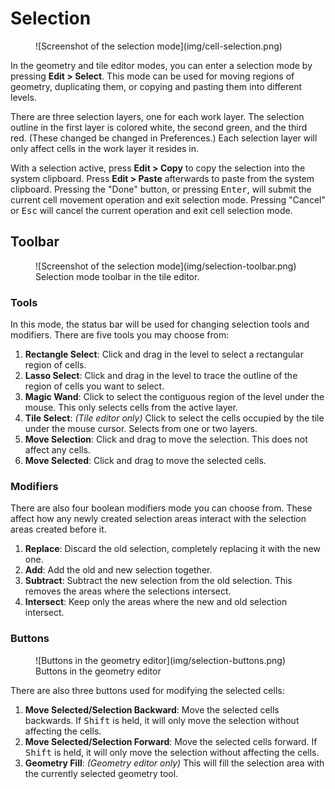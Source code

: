 # Selection

<figure markdown="span">
    ![Screenshot of the selection mode](img/cell-selection.png)
</figure>

In the geometry and tile editor modes, you can enter a selection mode by pressing **Edit > Select**. This mode can be used for moving regions of geometry, duplicating them, or copying and pasting them into different levels.

There are three selection layers, one for each work layer. The selection outline in the first layer is colored white, the second green, and the third red. (These changed be changed in Preferences.) Each selection layer will only affect cells in the work layer it resides in.

With a selection active, press **Edit > Copy** to copy the selection into the system clipboard. Press **Edit > Paste** afterwards to paste from the system clipboard. Pressing the "Done" button, or pressing <kbd>Enter</kbd>, will submit the current cell movement operation and exit selection mode. Pressing "Cancel" or <kbd>Esc</kbd> will cancel the current operation and exit cell selection mode.

## Toolbar
<figure markdown="span">
    ![Screenshot of the selection mode](img/selection-toolbar.png)
    <figcaption>Selection mode toolbar in the tile editor.</figcaption>
</figure>

### Tools
In this mode, the status bar will be used for changing selection tools and modifiers. There are five tools you may choose from:

1. **Rectangle Select**: Click and drag in the level to select a rectangular region of cells.
2. **Lasso Select**: Click and drag in the level to trace the outline of the region of cells you want to select.
3. **Magic Wand**: Click to select the contiguous region of the level under the mouse. This only selects cells from the active layer.
4. **Tile Select**: *(Tile editor only)* Click to select the cells occupied by the tile under the mouse cursor. Selects from one or two layers.
4. **Move Selection**: Click and drag to move the selection. This does not affect any cells.
4. **Move Selected**: Click and drag to move the selected cells.

### Modifiers
There are also four boolean modifiers mode you can choose from. These affect how any newly created selection areas interact with the selection areas created before it.

1. **Replace**: Discard the old selection, completely replacing it with the new one.
2. **Add**: Add the old and new selection together.
3. **Subtract**: Subtract the new selection from the old selection. This removes the areas where the selections intersect.
4. **Intersect**: Keep only the areas where the new and old selection intersect.

### Buttons
<figure markdown="span">
    ![Buttons in the geometry editor](img/selection-buttons.png)
    <figcaption>Buttons in the geometry editor</figcaption>
</figure>

There are also three buttons used for modifying the selected cells:

1. **Move Selected/Selection Backward**: Move the selected cells backwards. If <kbd>Shift</kbd> is held, it will only move the selection without affecting the cells.
2. **Move Selected/Selection Forward**: Move the selected cells forward. If <kbd>Shift</kbd> is held, it will only move the selection without affecting the cells.
3. **Geometry Fill**: *(Geometry editor only)* This will fill the selection area with the currently selected geometry tool.